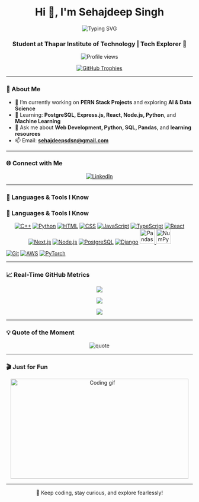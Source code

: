 <h1 align="center">Hi 👋, I'm Sehajdeep Singh</h1>

<p align="center">
  <img src="https://readme-typing-svg.herokuapp.com?font=Fira+Code&duration=4000&pause=1500&center=true&vCenter=true&multiline=true&width=700&height=100&lines=Web+Developer+%7C+Data+Science+Enthusiast;AI+Explorer+%7C+Machine+Learning+Learner;Lifelong+Learner+%F0%9F%93%9A+%7C+Tech+Enthusiast+%F0%9F%94%A5" alt="Typing SVG" />
</p>

<h3 align="center">Student at Thapar Institute of Technology | Tech Explorer 🚀</h3>

<p align="center">
  <img src="https://komarev.com/ghpvc/?username=sehajdeepsingh95&label=Profile%20views&color=0e75b6&style=flat" alt="Profile views" />
</p>

<p align="center">
  <a href="https://github.com/ryo-ma/github-profile-trophy">
    <img src="https://github-profile-trophy.vercel.app/?username=sehajdeepsingh95&theme=algolia&no-bg=true&no-frame=true&margin-w=10" alt="GitHub Trophies" />
  </a>
</p>

---

### 🧠 About Me

- 🔭 I’m currently working on **PERN Stack Projects** and exploring **AI & Data Science**
- 🌱 Learning: **PostgreSQL, Express.js, React, Node.js, Python**, and **Machine Learning**
- 💬 Ask me about **Web Development, Python, SQL, Pandas**, and **learning resources**
- 📫 Email: **sehajdeepsdsn@gmail.com**

---

### 🌐 Connect with Me

<p align="center">
  <a href="https://linkedin.com/in/sehajdeep-singh-75b50b309" target="_blank">
    <img src="https://img.shields.io/badge/LinkedIn-blue?logo=linkedin&style=for-the-badge" alt="LinkedIn" />
  </a>
</p>

---

### 🧰 Languages & Tools I Know

### 🧰 Languages & Tools I Know

<p align="center">
  <a href="https://cplusplus.com/" target="_blank" title="C++"><img src="https://skillicons.dev/icons?i=cpp" alt="C++" /></a>
  <a href="https://www.python.org/" target="_blank" title="Python"><img src="https://skillicons.dev/icons?i=python" alt="Python" /></a>
  <a href="https://developer.mozilla.org/en-US/docs/Web/HTML" target="_blank" title="HTML"><img src="https://skillicons.dev/icons?i=html" alt="HTML" /></a>
  <a href="https://developer.mozilla.org/en-US/docs/Web/CSS" target="_blank" title="CSS"><img src="https://skillicons.dev/icons?i=css" alt="CSS" /></a>
  <a href="https://developer.mozilla.org/en-US/docs/Web/JavaScript" target="_blank" title="JavaScript"><img src="https://skillicons.dev/icons?i=js" alt="JavaScript" /></a>
  <a href="https://www.typescriptlang.org/" target="_blank" title="TypeScript"><img src="https://skillicons.dev/icons?i=ts" alt="TypeScript" /></a>
  <a href="https://react.dev/" target="_blank" title="React"><img src="https://skillicons.dev/icons?i=react" alt="React" /></a>
  <a href="https://nextjs.org/" target="_blank" title="Next.js"><img src="https://skillicons.dev/icons?i=nextjs" alt="Next.js" /></a>
  <a href="https://nodejs.org/" target="_blank" title="Node.js"><img src="https://skillicons.dev/icons?i=nodejs" alt="Node.js" /></a>
  <a href="https://www.postgresql.org/" target="_blank" title="PostgreSQL"><img src="https://skillicons.dev/icons?i=postgres" alt="PostgreSQL" /></a>
  <a href="https://www.djangoproject.com/" target="_blank" title="Django"><img src="https://skillicons.dev/icons?i=django" alt="Django" /></a>
  <a href="https://pandas.pydata.org/" target="_blank" title="Pandas">
    <img src="https://upload.wikimedia.org/wikipedia/commons/e/ed/Pandas_logo.svg" width="40" height="40" alt="Pandas" />
  </a>
  <a href="https://numpy.org/" target="_blank" title="NumPy">
    <img src="https://upload.wikimedia.org/wikipedia/commons/3/31/NumPy_logo_2020.svg" width="40" height="40" alt="NumPy" />
  </a>

  <a href="https://git-scm.com/" target="_blank" title="Git"><img src="https://skillicons.dev/icons?i=git" alt="Git" /></a>
  <a href="https://aws.amazon.com/" target="_blank" title="AWS"><img src="https://skillicons.dev/icons?i=aws" alt="AWS" /></a>
  <a href="https://pytorch.org/" target="_blank" title="PyTorch"><img src="https://skillicons.dev/icons?i=pytorch" alt="PyTorch" /></a>
</p>


---

### 📈 Real-Time GitHub Metrics

<p align="center">
  <img src="https://github-readme-stats.vercel.app/api?username=sehajdeepsingh95&theme=tokyonight&show_icons=true&hide_border=false&count_private=true" />
</p>

<p align="center">
  <img src="https://github-readme-streak-stats.herokuapp.com?user=sehajdeepsingh95&theme=tokyonight&hide_border=false" />
</p>

<p align="center">
  <img src="https://github-readme-stats.vercel.app/api/top-langs/?username=sehajdeepsingh95&layout=compact&theme=tokyonight&hide_border=false" />
</p>

---

### 💡 Quote of the Moment

<p align="center">
  <img src="https://quotes-github-readme.vercel.app/api?type=horizontal&theme=radical" alt="quote" />
</p>

---

### 🎬 Just for Fun

<p align="center">
  <img src="https://media.giphy.com/media/qgQUggAC3Pfv687qPC/giphy.gif" width="480" height="270" alt="Coding gif" />
</p>

---

<p align="center">🚀 Keep coding, stay curious, and explore fearlessly!</p>
